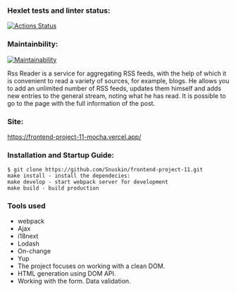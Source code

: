 ### Hexlet tests and linter status:
[![Actions Status](https://github.com/Snuskin/frontend-project-11/workflows/hexlet-check/badge.svg)](https://github.com/Snuskin/frontend-project-11/actions)

### Maintainbility:
[![Maintainability](https://api.codeclimate.com/v1/badges/5ee6ae46f1a2ff76b207/maintainability)](https://codeclimate.com/github/Snuskin/frontend-project-11/maintainability)

Rss Reader is a service for aggregating RSS feeds, with the help of which it is convenient to read a variety of sources, for example, blogs. He allows you to add an unlimited number of RSS feeds, updates them himself and adds new entries to the general stream, noting what he has read. It is possible to go to the page with the full information of the post.

### Site:
https://frontend-project-11-mocha.vercel.app/

### Installation and Startup Guide:

    $ git clone https://github.com/Snuskin/frontend-project-11.git
    make install - install the dependecies:
    make develop - start webpack server for development
    make build - build production 

### Tools used
- webpack
- Ajax
- i18next
- Lodash
- On-change
- Yup
- The project focuses on working with a clean DOM.
- HTML generation using DOM API.
- Working with the form. Data validation.